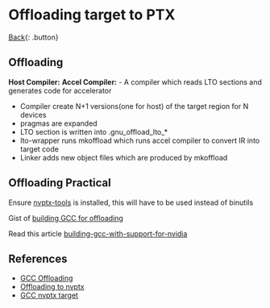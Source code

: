# Offloading target to PTX

[Back](./c-compiler.md){: .button}

## Offloading

**Host Compiler:**
**Accel Compiler:** - A compiler which reads LTO sections and generates code for accelerator

- Compiler create N+1 versions(one for host) of the target region for N devices
- pragmas are expanded
- LTO section is written into .gnu\_offload\_lto\_\*
- lto-wrapper runs mkoffload which runs accel compiler to convert IR into target code
- Linker adds new object files which are produced by mkoffload

## Offloading Practical

Ensure [nvptx-tools](https://github.com/MentorEmbedded/nvptx-tools) is installed, this will have to be 
used instead of binutils

Gist of [building GCC for offloading](https://gist.github.com/kristerw/4e9a735f2d755ffa73f9bf27edbf3c29)

Read this article [building-gcc-with-support-for-nvidia](https://kristerw.blogspot.com/2017/04/building-gcc-with-support-for-nvidia.html)

## References

- [GCC Offloading](https://gcc.gnu.org/wiki/Offloading)
- [Offloading to nvptx](https://gcc.gnu.org/wiki/nvptx)
- [GCC nvptx target](https://gcc.gnu.org/install/specific.html#nvptx-x-none)

